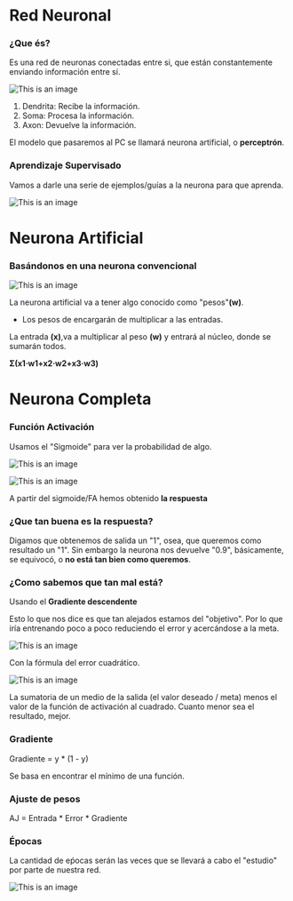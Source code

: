 # Red Neuronal

### ¿Que és?

Es una red de neuronas conectadas entre si, que están constantemente enviando información entre si.

![This is an image](https://myoctocat.com/assets/images/base-octocat.svg)

1. Dendrita: Recibe la información.
2. Soma: Procesa la información.
3. Axon: Devuelve la información.

El modelo que pasaremos al PC se llamará neurona artificial, o **perceptrón**.

### Aprendizaje Supervisado

Vamos a darle una serie de ejemplos/guías a la neurona para que aprenda.

![This is an image](https://myoctocat.com/assets/images/base-octocat.svg)

# Neurona Artificial

### Basándonos en una neurona convencional

![This is an image](https://myoctocat.com/assets/images/base-octocat.svg)

La neurona artificial va a tener algo conocido como "pesos"**(w)**.
- Los pesos de encargarán de multiplicar a las entradas.

La entrada **(x)**,va a multiplicar al peso **(w)** y entrará al núcleo, donde se sumarán todos.

 **Σ(x1·w1+x2·w2+x3·w3)**

# Neurona Completa

### Función Activación

Usamos el "Sigmoide" para ver la probabilidad de algo.

![This is an image](https://myoctocat.com/assets/images/base-octocat.svg)

![This is an image](https://myoctocat.com/assets/images/base-octocat.svg)

A partir del sigmoide/FA hemos obtenido __la respuesta__

### ¿Que tan buena es la __respuesta__?

Digamos que obtenemos de salida un "1", osea, que queremos como resultado un "1".
Sin embargo la neurona nos devuelve "0.9", básicamente, se equivocó, o **no está tan bien como queremos**.

### ¿Como sabemos que tan mal está?

Usando el **Gradiente descendente**

Esto lo que nos dice es que tan alejados estamos del "objetivo". Por lo que iría entrenando poco a poco reduciendo el error y acercándose a la meta.

![This is an image](https://myoctocat.com/assets/images/base-octocat.svg)

Con la fórmula del error cuadrático.

![This is an image](https://myoctocat.com/assets/images/base-octocat.svg)

La sumatoria de un medio de la salida (el valor deseado / meta) menos el valor de la función de activación al cuadrado.
Cuanto menor sea el resultado, mejor.

### Gradiente

Gradiente = y * (1 - y)

Se basa en encontrar el mínimo de una función.

### Ajuste de pesos

AJ = Entrada * Error * Gradiente

### Épocas

La cantidad de eṕocas serán las veces que se llevará a cabo el "estudio" por parte de nuestra red.

![This is an image](https://myoctocat.com/assets/images/base-octocat.svg)
